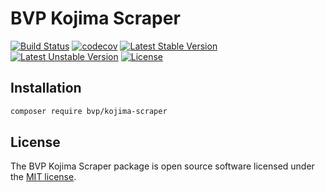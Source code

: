 # BVP Kojima Scraper

[![Build Status](https://github.com/shimomo/bvp-kojima-scraper/workflows/Tests/badge.svg)](https://github.com/shimomo/bvp-kojima-scraper/actions?query=workflow%3Atests)
[![codecov](https://codecov.io/gh/shimomo/bvp-kojima-scraper/graph/badge.svg?token=5YKJG6XDRL)](https://codecov.io/gh/shimomo/bvp-kojima-scraper)
[![Latest Stable Version](https://poser.pugx.org/bvp/kojima-scraper/v/stable)](https://packagist.org/packages/bvp/kojima-scraper)
[![Latest Unstable Version](https://poser.pugx.org/bvp/kojima-scraper/v/unstable)](https://packagist.org/packages/bvp/kojima-scraper)
[![License](https://poser.pugx.org/bvp/kojima-scraper/license)](https://packagist.org/packages/bvp/kojima-scraper)

## Installation
```bash
composer require bvp/kojima-scraper
```

## License
The BVP Kojima Scraper package is open source software licensed under the [MIT license](LICENSE).
